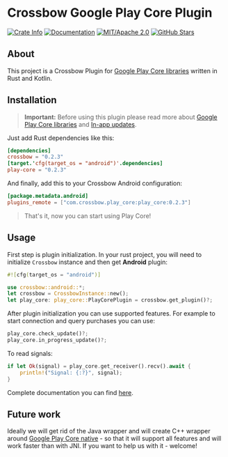 # Crossbow Google Play Core Plugin

[![Crate Info](https://img.shields.io/crates/v/play-core.svg)](https://crates.io/crates/play-core)
[![Documentation](https://img.shields.io/badge/docs.rs-play_core-green)](https://docs.rs/play-core/)
[![MIT/Apache 2.0](https://img.shields.io/badge/license-MIT%2FApache-blue.svg)](https://github.com/dodorare/crossbow#license)
[![GitHub Stars](https://img.shields.io/github/stars/dodorare/crossbow.svg?style=social)](https://github.com/dodorare/crossbow/stargazers)

## About

This project is a Crossbow Plugin for [Google Play Core libraries](https://developer.android.com/guide/playcore) written in Rust and Kotlin.

## Installation

> **Important:** Before using this plugin please read more about [Google Play Core libraries](https://developer.android.com/guide/playcore) and [In-app updates](https://developer.android.com/guide/playcore/in-app-updates).

Just add Rust dependencies like this:

```toml
[dependencies]
crossbow = "0.2.3"
[target.'cfg(target_os = "android")'.dependencies]
play-core = "0.2.3"
```

And finally, add this to your Crossbow Android configuration:

```toml
[package.metadata.android]
plugins_remote = ["com.crossbow.play_core:play_core:0.2.3"]
```

> That's it, now you can start using Play Core!

## Usage

First step is plugin initialization. In your rust project, you will need to initialize `Crossbow` instance and then get **Android** plugin:

```rust
#![cfg(target_os = "android")]

use crossbow::android::*;
let crossbow = CrossbowInstance::new();
let play_core: play_core::PlayCorePlugin = crossbow.get_plugin()?;
```

After plugin initialization you can use supported features. For example to start connection and query purchases you can use:

```rust
play_core.check_update()?;
play_core.in_progress_update()?;
```

To read signals:

```rust
if let Ok(signal) = play_core.get_receiver().recv().await {
    println!("Signal: {:?}", signal);
}
```

Complete documentation you can find [here](https://docs.rs/play-core/).

## Future work

Ideally we will get rid of the Java wrapper and will create C++ wrapper around [Google Play Core native](https://developer.android.com/reference/native/play/core) - so that it will support all features and will work faster than with JNI. If you want to help us with it - welcome!
